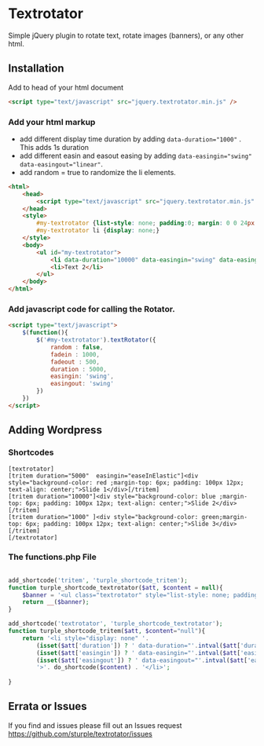 # Textrotator

Simple jQuery plugin to rotate text, rotate images (banners), or any other html.


## Installation

Add to head of your html document

```html
<script type="text/javascript" src="jquery.textrotator.min.js" />
```


### Add your html markup

* add different display time duration by adding ```data-duration="1000"``` .  This adds 1s duration
* add different easin and easout easing by adding ```data-easingin="swing" data-easingout="linear"```.
* add random = true to randomize the li elements.

```html
<html>
	<head>
		<script type="text/javascript" src="jquery.textrotator.min.js" />
	</head>
	<style>
		#my-textrotator {list-style: none; padding:0; margin: 0 0 24px;}
		#my-textrotator li {display: none;}
	</style>
	<body>
		<ul id="my-textrotator">
			<li data-duration="10000" data-easingin="swing" data-easingout="linear" >Text 1</li>
			<li>Text 2</li>
		</ul>
	</body>
</html>
```
### Add javascript code for calling the Rotator.
```html
<script type="text/javascript">
	$(function(){
		$('#my-textrotator').textRotator({
			random : false,
			fadein : 1000,
			fadeout : 500,
			duration : 5000,
           	easingin: 'swing',
            easingout: 'swing'		
		})
	})
</script>
```
## Adding Wordpress

### Shortcodes

```
[textrotator]
[tritem duration="5000"  easingin="easeInElastic"]<div style="background-color: red ;margin-top: 6px; padding: 100px 12px; text-align: center;">Slide 1</div>[/tritem]
[tritem duration="10000"]<div style="background-color: blue ;margin-top: 6px; padding: 100px 12px; text-align: center;">Slide 2</div>[/tritem]
[tritem duration="1000" ]<div style="background-color: green;margin-top: 6px; padding: 100px 12px; text-align: center;">Slide 3</div>[/tritem]
[/textrotator]

```

### The functions.php File

```php

add_shortcode('tritem', 'turple_shortcode_tritem');
function turple_shortcode_textrotator($att, $content = null){
	$banner = '<ul class="textrotator" style="list-style: none; padding: 0; margin: 0 0 24px">' . do_shortcode($content) .'</ul>';	
	return __($banner);
}

add_shortcode('textrotator', 'turple_shortcode_textrotator');
function turple_shortcode_tritem($att, $content="null"){	
	return '<li style="display: none" '.
		(isset($att['duration']) ? ' data-duration="'.intval($att['duration']).'" '  : '') .
		(isset($att['easingin']) ? ' data-easingin="'.intval($att['easingin']).'" '  : '') .
		(isset($att['easingout']) ? ' data-easingout="'.intval($att['easingout']).'" '  : '') .
		'>'. do_shortcode($content) . '</li>';
	
}

```

## Errata or Issues
If you find and issues please fill out an Issues request https://github.com/sturple/textrotator/issues
